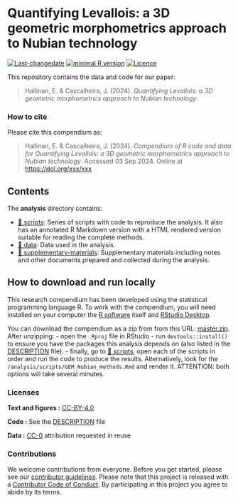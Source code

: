 

<!-- README.md is generated from README.Rmd. Please edit that file -->

# Quantifying Levallois: a 3D geometric morphometrics approach to Nubian technology

[![Last-changedate](https://img.shields.io/badge/last%20change-2024--09--03-brightgreen.svg)](https://github.com/jmcascalheira/LGMIberiaCluster/commits/master)
[![minimal R
version](https://img.shields.io/badge/R%3E%3D-3.2.4-brightgreen.svg)](https://cran.r-project.org/)
[![Licence](https://img.shields.io/github/license/mashape/apistatus.svg)](http://choosealicense.com/licenses/mit/)

This repository contains the data and code for our paper:

> Hallinan, E. & Cascalheira, J. (2024). *Quantifying Levallois: a 3D
> geometric morphometrics approach to Nubian technology*.

### How to cite

Please cite this compendium as:

> Hallinan, E. & Cascalheira, J. (2024). *Compendium of R code and data
> for Quantifying Levallois: a 3D geometric morphometrics approach to
> Nubian technology*. Accessed 03 Sep 2024. Online at
> <https://doi.org/xxx/xxx>

## Contents

The **analysis** directory contains:

- [:file_folder: scripts](./analysis/scripts): Series of scripts with
  code to reproduce the analysis. It also has an annotated R Markdown
  version with a HTML rendered version suitable for reading the complete
  methods.
- [:file_folder: data](./analysis/data): Data used in the analysis.
- [:file_folder:
  supplementary-materials](./analysis/supplementary-materials):
  Supplementary materials including notes and other documents prepared
  and collected during the analysis.

## How to download and run locally

This research compendium has been developed using the statistical
programming language R. To work with the compendium, you will need
installed on your computer the [R
software](https://cloud.r-project.org/) itself and [RStudio
Desktop](https://rstudio.com/products/rstudio/download/).

You can download the compendium as a zip from from this URL:
[master.zip](./archive/master.zip). After unzipping: - open the `.Rproj`
file in RStudio - run `devtools::install()` to ensure you have the
packages this analysis depends on (also listed in the
[DESCRIPTION](./DESCRIPTION) file). - finally, go to [:file_folder:
scripts](./analysis/scripts), open each of the scripts in order and run
the code to produce the results. Alternatively, look for the
`/analysis/scripts/GEM_Nubian_methods.Rmd` and render it. ATTENTION:
both options will take several minutes.

### Licenses

**Text and figures :**
[CC-BY-4.0](http://creativecommons.org/licenses/by/4.0/)

**Code :** See the [DESCRIPTION](DESCRIPTION) file

**Data :** [CC-0](http://creativecommons.org/publicdomain/zero/1.0/)
attribution requested in reuse

### Contributions

We welcome contributions from everyone. Before you get started, please
see our [contributor guidelines](CONTRIBUTING.md). Please note that this
project is released with a [Contributor Code of Conduct](CONDUCT.md). By
participating in this project you agree to abide by its terms.
